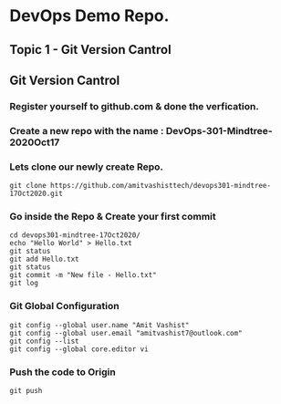 # DevOps Demo Repo.

## Topic 1 - Git Version Cantrol

## Git Version Cantrol

### Register yourself to github.com & done the verfication. 

### Create a new repo with the name : DevOps-301-Mindtree-2020Oct17

### Lets clone our newly create Repo. 
```
git clone https://github.com/amitvashisttech/devops301-mindtree-17Oct2020.git
```

### Go inside the Repo & Create your first commit
```
cd devops301-mindtree-17Oct2020/
echo "Hello World" > Hello.txt
git status
git add Hello.txt
git status
git commit -m "New file - Hello.txt"
git log
```

### Git Global Configuration 
```
git config --global user.name "Amit Vashist"
git config --global user.email "amitvashist7@outlook.com"
git config --list
git config --global core.editor vi
```

### Push the code to Origin
```
git push
```
